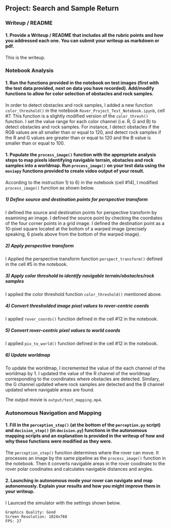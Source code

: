 ## Project: Search and Sample Return
[//]: # (Image References)
[image1]: ./misc/rover_image.jpg
[image2]: ./calibration_images/example_grid1.jpg
[image3]: ./calibration_images/example_rock1.jpg

### Writeup / README

#### 1. Provide a Writeup / README that includes all the rubric points and how you addressed each one.  You can submit your writeup as markdown or pdf.  

This is the writeup.

### Notebook Analysis
#### 1. Run the functions provided in the notebook on test images (first with the test data provided, next on data you have recorded). Add/modify functions to allow for color selection of obstacles and rock samples.

In order to detect obstacles and rock samples, I added a new function `color_threshold()` in the notebook `Rover_Project_Test_Notebook.ipynb`, cell #7. This function is a slightly modified version of the `color_thresh()` function. I set the value range for each color channel (i.e. R, G and B) to detect obstacles and rock samples. For instance, I detect obstacles if the RGB values are all smaller than or equal to 120, and detect rock samples if the R and G values are greater than or equal to 120 and the B value is smaller than or equal to 100.

#### 1. Populate the `process_image()` function with the appropriate analysis steps to map pixels identifying navigable terrain, obstacles and rock samples into a worldmap.  Run `process_image()` on your test data using the `moviepy` functions provided to create video output of your result.

According to the instruction 1) to 6) in the notebook (cell #14), I modified `process_image()` function as shown below.

##### 1) Define source and destination points for perspective transform
I defined the source and destination points for perspective transform by examining an image. I defined the source point by checking the coordiates of the four corner points in a grid image. I defined the destination point as a 10-pixel square located at the bottom of a warped image (precisely speaking, 6 pixels above from the bottom of the warped image).

##### 2) Apply perspective transform
I Applied the perspective transform function `perspect_transform()` defined in the cell #5 in the notebook.

##### 3) Apply color threshold to identify navigable terrain/obstacles/rock samples
I applied the color threshold function `color_threshold()` mentioned above.

##### 4) Convert thresholded image pixel values to rover-centric coords
I applied `rover_coords()` function defined in the cell #12 in the notebook.

##### 5) Convert rover-centric pixel values to world coords
I applied `pix_to_world()` function defined in the cell #12 in the notebook.

##### 6) Update worldmap
To update the worldmap, I incremented the value of the each channel of the worldmap by 1. I updated the value of the R channel of the worldmap corresponding to the coordinates where obstacles are detected. Similary, the G channel updated where rock samples are detected and the B channel updated where navigable areas are found.

The output movie is `output/test_mapping.mp4`.

### Autonomous Navigation and Mapping

#### 1. Fill in the `perception_step()` (at the bottom of the `perception.py` script) and `decision_step()` (in `decision.py`) functions in the autonomous mapping scripts and an explanation is provided in the writeup of how and why these functions were modified as they were.

The `perception_step()` function determines where the rover can move. It processes an image by the same pipeline as the `process_image()` function in the notebook. Then it converts navigable areas in the rover coodinate to the rover polar coodinates and calculates navigable distances and angles.

#### 2. Launching in autonomous mode your rover can navigate and map autonomously.  Explain your results and how you might improve them in your writeup.  

I Launced the simulator with the settings shown below.
```
Graphics Quality: Good
Screen Resolution: 1024x768
FPS: 27
```
